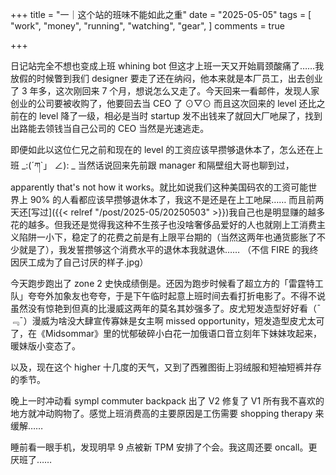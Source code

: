 +++
title = "一｜这个站的班味不能如此之重"
date = "2025-05-05"
tags = [
    "work",
    "money",
    "running",
    "watching",
    "gear",
]
comments = true

+++

日记站完全不想也变成上班 whining bot 但这才上班一天又开始肩颈酸痛了……我放假的时候瞥到我们 designer 要走了还在纳闷，他本来就是本厂员工，出去创业了 3 年多，这次刚回来 7 个月，想说怎么又走了。今天回来一看邮件，发现人家创业的公司要被收购了，他要回去当 CEO 了 ⊙▽⊙ 而且这次回来的 level 还比之前在的 level 降了一级，相必是当时 startup 发不出钱来了就回大厂吔屎了，找到出路能去领钱当自己公司的 CEO 当然是光速逃走。

即便如此以这位仁兄之前和现在的 level 的工资应该早攒够退休本了，怎么还在上班 _:(´ཀ`」 ∠): _ 当然话说回来先前跟 manager 和隔壁组大哥也聊到过，apparently that's not how it works。就比如说我们这种美国码农的工资可能世界上 90% 的人看都应该早攒够退休本了，我这不是还是在上工吔屎…… 而且前两天还[写过]({{< relref "/post/2025-05/20250503" >}})我自己也是明显赚的越多花的越多。但我还是觉得我这种不生孩子也没啥奢侈品爱好的人也就刚上工消费主义陷阱一小下，稳定了的花费之前是有上限平台期的（当然这两年也通货膨胀了不少就是了），我发誓攒够这个消费水平的退休本我就退休…… （不信 FIRE 的我终因厌工成为了自己讨厌的样子.jpg）

今天跑步跑出了 zone 2 史快成绩倒是。还因为跑步时候看了超立方的「雷霆特工队」夸夸外加象友也夸夸，于是下午临时起意上班时间去看打折电影了。不得不说虽然没有惊艳到但真的比漫威这两年的莫名其妙强多了。皮尤短发造型好好看（¯﹃¯）漫威为啥没大肆宣传寡妹是女主啊 missed opportunity，短发造型皮尤太可了，在《Midsommar》里的忧郁破碎小白花一加俄语口音立刻年下妹妹攻起来，暖妹版小变态了。

以及，现在这个 higher 十几度的天气，又到了西雅图街上羽绒服和短袖短裤并存的季节。

晚上一时冲动看 sympl commuter backpack 出了 V2 修复了 V1 所有我不喜欢的地方就冲动购物了。感觉上班消费高的主要原因是工伤需要 shopping therapy 来缓解……

睡前看一眼手机，发现明早 9 点被新 TPM 安排了个会。我这周还要 oncall。更厌班了…… 